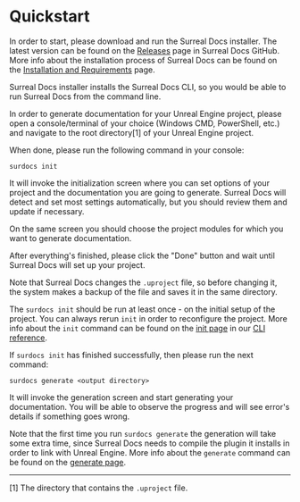 # Quickstart

In order to start, please download and run the Surreal Docs installer. The latest version can be found on the [Releases](https://github.com/medelfor/surreal-docs/releases/ "Releases") page in Surreal Docs GitHub. More info about the installation process of Surreal Docs can be found on the [Installation and Requirements](docs/installation "Installation and Requirements") page.

Surreal Docs installer installs the Surreal Docs CLI, so you would be able
to run Surreal Docs from the command line.

In order to generate documentation for your Unreal Engine project, please open
a console/terminal of your choice (Windows CMD, PowerShell, etc.) and navigate to the
root directory[1] of your Unreal Engine project.

When done, please run the following command in your console:
```
surdocs init
```

It will invoke the initialization screen where you can set options of your project
and the documentation you are going to generate. Surreal Docs will detect and set most settings automatically, but you should review them and update if
necessary.

On the same screen you should choose the project modules for which you want to generate documentation.

After everything's finished, please click the "Done" button and wait until
Surreal Docs will set up your project.

Note that Surreal Docs changes the `.uproject` file, so before changing it,
the system makes a backup of the file and saves it in the same directory.

The `surdocs init` should be run at least once - on the initial setup of the project. You can always rerun `init` in order to reconfigure the project. More info about the `init` command can be found on the [init page](docs/cli/init "init description") in our [CLI reference](docs/cli "CLI reference").

If `surdocs init` has finished successfully, then please run the next command:

```
surdocs generate <output directory>
```

It will invoke the generation screen and start generating your documentation.
You will be able to observe the progress and will see error's details if
something goes wrong.

Note that the first time you run `surdocs generate` the generation will take some extra time, since Surreal Docs needs to compile the plugin it installs in order to link with Unreal Engine. More info about the `generate` command can be found on the [generate page](docs/cli/generate "generate description").

***
[1] The directory that contains the `.uproject` file.
